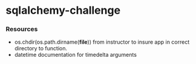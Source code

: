 # sqlalchemy-challenge

### Resources
- os.chdir(os.path.dirname(__file__)) from instructor to insure app in correct directory to function.
- datetime documentation for timedelta arguments